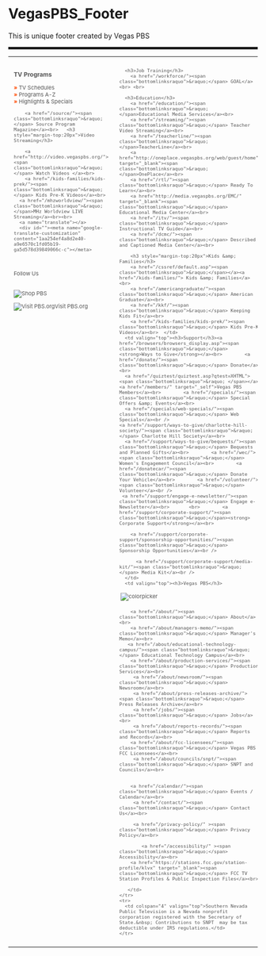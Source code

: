 VegasPBS_Footer
===============

This is unique footer created by Vegas PBS

<style type="text/css">
table#bottomlinks
{
border:none;
width:100%;
}
#bottomlinks td
{
text-align:left;
padding:11px;
}
.bottomlinksraquo
{
font-weight:bold;
color:#ff4800;
}

#bottomlinks h3
{
font-size:12px;
font-weight:bold;
color:#555555;
}
#bottomlinks 
{
font-size:11px;
color:#555555;
text-decoration:none;
}
#bottomlinks a
{
font-size:11px;
color:#555555;
text-decoration:none;
}
#bottomlinks a:hover
{
font-size:11px;
color:#005580;
text-decoration:none;
}
.bottomlinksraquo
{


}
#footer_vpbsAbout{
word-spacing:6px;font-size:80%;padding-right:12px;padding-top:19px;float:right;width:600px;text-align:right;
}

#footer_vpbsText{
	padding-top:13px;
	color:#404040;
	clear:both;
}

#vpbslogo80 {
	padding-top: 3px;
	padding-bottom: 5px;
	padding-left: 3px;
}
</style>
<div id="footer"> 
  <hr style="height:5px;">
  <table id="bottomlinks">
    <tr>
      <td valign="top"><h3>TV Programs</h3>
        <a href="/tvschedules/"><span class="bottomlinksraquo">&raquo;</span> TV Schedules</a><br>
        <a href="/programs/"><span class="bottomlinksraquo">&raquo;</span> Programs A-Z</a><br>
        <a href="/tv-programs/local/"><span class="bottomlinksraquo">&raquo; </span>Highlights &amp; Specials</a><br>     
        
        <a href="/source/"><span class="bottomlinksraquo">&raquo;</span> Source Program Magazine</a><br>   <h3 style="margin-top:20px">Video Streaming</h3>
       
        <a href="http://video.vegaspbs.org/"><span class="bottomlinksraquo">&raquo;</span> Watch Videos </a><br>
        <a href="/kids-families/kids-prek/"><span class="bottomlinksraquo">&raquo;</span> Kids Pre-K Videos</a><br>
      <a href="/mhzworldview/"><span class="bottomlinksraquo">&raquo; </span>MHz Worldview LIVE Streaming</a><br><br>
      <a name="translate"></a>
      <div id=""><meta name="google-translate-customization" content="1aa254ef4a8d2e40-a9e6570c1fd05b19-ga5d578d39849066c-c"></meta>


<meta name="google-translate-customization" content="1aa254ef4a8d2e40-a9e6570c1fd05b19-ga5d578d39849066c-c"></meta>
<div id="google_translate_element"></div><script type="text/javascript">
function googleTranslateElementInit() {
  new google.translate.TranslateElement({pageLanguage: 'en', layout: google.translate.TranslateElement.InlineLayout.SIMPLE}, 'google_translate_element');
}
</script><script type="text/javascript" src="//translate.google.com/translate_a/element.js?cb=googleTranslateElementInit"></script>
        
</div><br>

 <div><!-- AddThis Follow BEGIN -->
<p>Follow Us</p>
<div class="addthis_toolbox addthis_default_style">
<a class="addthis_button_facebook_follow" addthis:userid="vegaspbs"></a>
<a class="addthis_button_twitter_follow" addthis:userid="VegasPBS"></a>
<a class="addthis_button_youtube_follow" addthis:userid="vegaspbs"></a>
<a class="addthis_button_flickr_follow" addthis:userid="vegaspbs"></a>


<a class="addthis_button_instagram_follow" addthis:userid="vegaspbs"></a>


</div>
<script type="text/javascript" src="//s7.addthis.com/js/300/addthis_widget.js#pubid=vegaspbs"></script>
<!-- AddThis Follow END -->
</div>

<div><a href="http://www.pntra.com/t/2-26579-52974-51107" target="_blank"><img id="plugin_obj_35403" style="margin-top: 15px; margin-bottom: 5px;" title="Shop PBS" src="http://pbs.bento.storage.s3.amazonaws.com/hostedbento-prod/filer_public/vegas-pbs/footer/33619.gif" alt="Shop PBS" /></a></div>
<div><a href="http://www.pbs.org/cgi-registry/golocal?station=KLVX&amp;site=index.html" target="_blank"><img id="plugin_obj_35404" style="margin-top: 5px;margin-bottom: 5px; margin-right: 3px; margin-right: 0px;  vertical-align: middle;" title="Visit PBS.org" src="http://pbs.bento.storage.s3.amazonaws.com/hostedbento-prod/filer_public_thumbnails/filer_public/vegas-pbs/footer/visitpbs2.jpg__27x28_q85_crop_upscale.jpg" alt="Visit PBS.org" />Visit PBS.org</a></div>
</td>
      <td valign="top">
      
      <h3>Job Training</h3>
        <a href="/workforce/"><span class="bottomlinksraquo">&raquo;</span> GOAL</a><br> <br>

      <h3>Education</h3>
        <a href="/education/"><span class="bottomlinksraquo">&raquo; </span>Educational Media Services</a><br>
        <a href="/streaming/"><span class="bottomlinksraquo">&raquo;</span> Teacher Video Streaming</a><br>
        <a href="/teacherline/"><span class="bottomlinksraquo">&raquo; </span>TeacherLine</a><br>
        <a href="http://oneplace.vegaspbs.org/web/guest/home" target="_blank"><span class="bottomlinksraquo">&raquo; </span>OnePlace</a><br>
        <a href="/rtl/"><span class="bottomlinksraquo">&raquo;</span> Ready To Learn</a><br>
        <a href="http://media.vegaspbs.org/EMC/" target="_blank"><span class="bottomlinksraquo">&raquo;</span> Educational Media Center</a><br>
        <a href="/itv/"><span class="bottomlinksraquo">&raquo;</span> Instructional TV Guide</a><br>
        <a href="/dcmc/"><span class="bottomlinksraquo">&raquo;</span> Described and Captioned Media Center</a><br>
        
        <h3 style="margin-top:20px">Kids &amp; Families</h3>
        <a href="/cssref/default.asp"><span class="bottomlinksraquo">&raquo;</span></a><a href="/kids-families/"> Kids &amp; Families</a><br>
        <a href="/americangraduate/"><span class="bottomlinksraquo">&raquo;</span> American Graduate</a><br>
        <a href="/kkf/"><span class="bottomlinksraquo">&raquo;</span> Keeping Kids Fit</a><br>
        <a href="/kids-families/kids-prek/"><span class="bottomlinksraquo">&raquo;</span> Kids Pre-K Videos</a><br>  </td>
      <td valign="top"><h3>Support</h3><a href="/browsers/browsers_display.asp"><span class="bottomlinksraquo">&raquo;</span> <strong>Ways to Give</strong></a><br>        <a href="/donate/"><span class="bottomlinksraquo">&raquo;</span> Donate</a><br>        
      <a href="/quiztest/quiztest.asp?qtest=XHTML"><span class="bottomlinksraquo">&raquo; </span></a><a href="/members/" target="_self">Vegas PBS Members</a><br>        <a href="/specials/"><span class="bottomlinksraquo">&raquo;</span> Special Offers &amp; Events</a><br>
      <a href="/specials/web-specials/"><span class="bottomlinksraquo">&raquo;</span> Web Specials</a><br />  
    <a href="/support/ways-to-give/charlotte-hill-society/"><span class="bottomlinksraquo">&raquo;</span> Charlotte Hill Society</a><br>        
      <a href="/support/ways-to-give/bequests/"><span class="bottomlinksraquo">&raquo;</span> Bequests and Planned Gifts</a><br>        <a href="/wec/"><span class="bottomlinksraquo">&raquo;</span> Women's Engagement Council</a><br>        <a href="/donatecar/"><span class="bottomlinksraquo">&raquo;</span> Donate Your Vehicle</a><br>        <a href="/volunteer/"><span class="bottomlinksraquo">&raquo;</span> Volunteer</a><br />
     <a href="/support/engage-e-newsletter/"><span class="bottomlinksraquo">&raquo;</span> Engage e-Newsletter</a><br>       <br>        <a href="/support/corporate-support/"><span class="bottomlinksraquo">&raquo;</span><strong> Corporate Support</strong></a><br>
      
        <a href="/support/corporate-support/sponsorship-opportunities/"><span class="bottomlinksraquo">&raquo;</span> Sponsorship Opportunities</a><br />
        
          <a href="/support/corporate-support/media-kit/"><span class="bottomlinksraquo">&raquo;</span> Media Kit</a><br />
      </td>
      <td valign="top"><h3>Vegas PBS</h3>
<div id="vpbslogo80"><img src="http://pbs.bento.storage.s3.amazonaws.com/hostedbento-prod/filer_public/vegas-pbs/footer/vpbs80.jpg" alt="colorpicker" name="vpbslogo80" /></div>

        
       
        <a href="/about/"><span class="bottomlinksraquo">&raquo;</span> About</a><br>
        <a href="/about/managers-memo/"><span class="bottomlinksraquo">&raquo;</span> Manager's Memo</a><br>
       <a href="/about/educational-technology-campus/"><span class="bottomlinksraquo">&raquo;</span> Educational Technology Campus</a><br>
        <a href="/about/production-services/"><span class="bottomlinksraquo">&raquo;</span> Production Services</a><br>
         <a href="/about/newsroom/"><span class="bottomlinksraquo">&raquo;</span> Newsroom</a><br>
         <a href="/about/press-releases-archive/"><span class="bottomlinksraquo">&raquo;</span> Press Releases Archive</a><br>
         <a href="/jobs/"><span class="bottomlinksraquo">&raquo;</span> Jobs</a><br>
         <a href="/about/reports-records/"><span class="bottomlinksraquo">&raquo;</span> Reports and Records</a><br>
        <a href="/about/fcc-licensees/"><span class="bottomlinksraquo">&raquo;</span> Vegas PBS FCC Licensees</a><br>
         <a href="/about/councils/snpt/"><span class="bottomlinksraquo">&raquo;</span> SNPT and Councils</a><br>
         
        
        <a href="/calendar/"><span class="bottomlinksraquo">&raquo;</span> Events / Calendar</a><br>
         <a href="/contact/"><span class="bottomlinksraquo">&raquo;</span> Contact Us</a><br>
          
         <a href="/privacy-policy/" ><span class="bottomlinksraquo">&raquo;</span> Privacy Policy</a><br>  
           
            <a href="/accessibility/" ><span class="bottomlinksraquo">&raquo;</span> Accessibility</a><br>  
        <a href="https://stations.fcc.gov/station-profile/klvx" target="_blank"><span class="bottomlinksraquo">&raquo;</span> FCC TV Station Profiles & Public Inspection Files</a><br>
         
       </td>
    </tr>
    <tr>
      <td colspan="4" valign="top">Southern Nevada Public Television is a Nevada nonprofit  corporation registered with the Secretary of State.&nbsp; Contributions to SNPT  may be tax deductible under IRS regulations.</td>
    </tr>
  </table>
